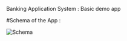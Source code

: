 Banking Application System : Basic demo app

#Schema of the App :

![Schema](https://user-images.githubusercontent.com/35650566/77911914-3eff8d80-72af-11ea-90db-e7a5208e0686.JPG)
